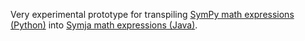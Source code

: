Very experimental prototype for transpiling [SymPy math expressions (Python)](https://github.com/sympy/sympy) into [Symja math expressions (Java)](https://github.com/axkr/symja_android_library).
